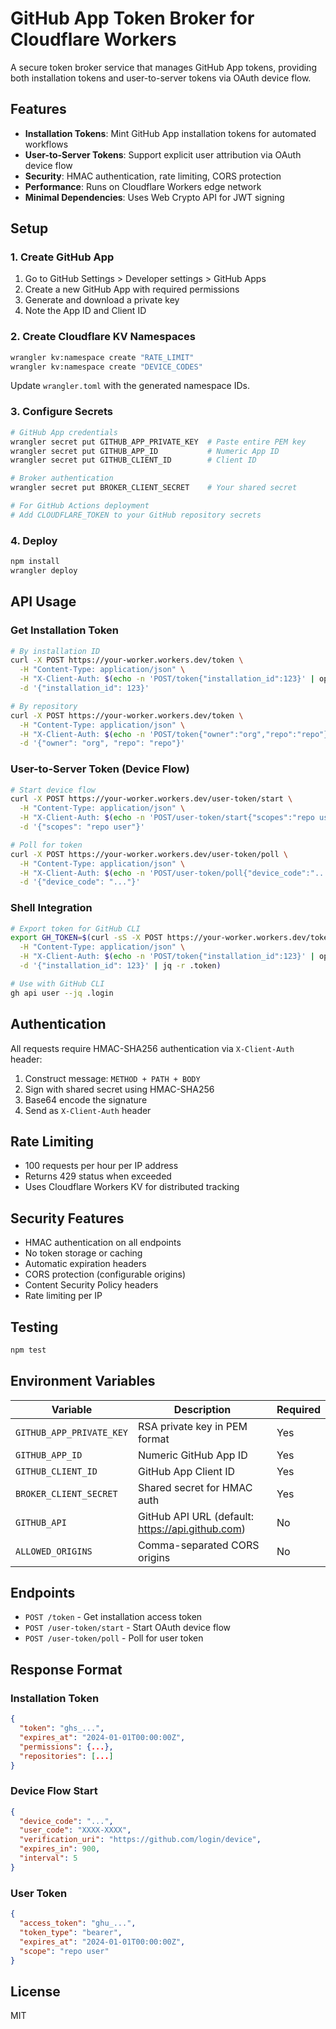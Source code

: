 # GitHub App Token Broker for Cloudflare Workers

A secure token broker service that manages GitHub App tokens, providing both installation tokens and user-to-server tokens via OAuth device flow.

## Features

- **Installation Tokens**: Mint GitHub App installation tokens for automated workflows
- **User-to-Server Tokens**: Support explicit user attribution via OAuth device flow
- **Security**: HMAC authentication, rate limiting, CORS protection
- **Performance**: Runs on Cloudflare Workers edge network
- **Minimal Dependencies**: Uses Web Crypto API for JWT signing

## Setup

### 1. Create GitHub App

1. Go to GitHub Settings > Developer settings > GitHub Apps
2. Create a new GitHub App with required permissions
3. Generate and download a private key
4. Note the App ID and Client ID

### 2. Create Cloudflare KV Namespaces

```bash
wrangler kv:namespace create "RATE_LIMIT"
wrangler kv:namespace create "DEVICE_CODES"
```

Update `wrangler.toml` with the generated namespace IDs.

### 3. Configure Secrets

```bash
# GitHub App credentials
wrangler secret put GITHUB_APP_PRIVATE_KEY  # Paste entire PEM key
wrangler secret put GITHUB_APP_ID           # Numeric App ID
wrangler secret put GITHUB_CLIENT_ID        # Client ID

# Broker authentication
wrangler secret put BROKER_CLIENT_SECRET    # Your shared secret

# For GitHub Actions deployment
# Add CLOUDFLARE_TOKEN to your GitHub repository secrets
```

### 4. Deploy

```bash
npm install
wrangler deploy
```

## API Usage

### Get Installation Token

```bash
# By installation ID
curl -X POST https://your-worker.workers.dev/token \
  -H "Content-Type: application/json" \
  -H "X-Client-Auth: $(echo -n 'POST/token{"installation_id":123}' | openssl dgst -sha256 -hmac $SECRET -binary | base64)" \
  -d '{"installation_id": 123}'

# By repository
curl -X POST https://your-worker.workers.dev/token \
  -H "Content-Type: application/json" \
  -H "X-Client-Auth: $(echo -n 'POST/token{"owner":"org","repo":"repo"}' | openssl dgst -sha256 -hmac $SECRET -binary | base64)" \
  -d '{"owner": "org", "repo": "repo"}'
```

### User-to-Server Token (Device Flow)

```bash
# Start device flow
curl -X POST https://your-worker.workers.dev/user-token/start \
  -H "Content-Type: application/json" \
  -H "X-Client-Auth: $(echo -n 'POST/user-token/start{"scopes":"repo user"}' | openssl dgst -sha256 -hmac $SECRET -binary | base64)" \
  -d '{"scopes": "repo user"}'

# Poll for token
curl -X POST https://your-worker.workers.dev/user-token/poll \
  -H "Content-Type: application/json" \
  -H "X-Client-Auth: $(echo -n 'POST/user-token/poll{"device_code":"..."}' | openssl dgst -sha256 -hmac $SECRET -binary | base64)" \
  -d '{"device_code": "..."}'
```

### Shell Integration

```bash
# Export token for GitHub CLI
export GH_TOKEN=$(curl -sS -X POST https://your-worker.workers.dev/token \
  -H "Content-Type: application/json" \
  -H "X-Client-Auth: $(echo -n 'POST/token{"installation_id":123}' | openssl dgst -sha256 -hmac $SECRET -binary | base64)" \
  -d '{"installation_id": 123}' | jq -r .token)

# Use with GitHub CLI
gh api user --jq .login
```

## Authentication

All requests require HMAC-SHA256 authentication via `X-Client-Auth` header:

1. Construct message: `METHOD + PATH + BODY`
2. Sign with shared secret using HMAC-SHA256
3. Base64 encode the signature
4. Send as `X-Client-Auth` header

## Rate Limiting

- 100 requests per hour per IP address
- Returns 429 status when exceeded
- Uses Cloudflare Workers KV for distributed tracking

## Security Features

- HMAC authentication on all endpoints
- No token storage or caching
- Automatic expiration headers
- CORS protection (configurable origins)
- Content Security Policy headers
- Rate limiting per IP

## Testing

```bash
npm test
```

## Environment Variables

| Variable | Description | Required |
|----------|-------------|----------|
| `GITHUB_APP_PRIVATE_KEY` | RSA private key in PEM format | Yes |
| `GITHUB_APP_ID` | Numeric GitHub App ID | Yes |
| `GITHUB_CLIENT_ID` | GitHub App Client ID | Yes |
| `BROKER_CLIENT_SECRET` | Shared secret for HMAC auth | Yes |
| `GITHUB_API` | GitHub API URL (default: https://api.github.com) | No |
| `ALLOWED_ORIGINS` | Comma-separated CORS origins | No |

## Endpoints

- `POST /token` - Get installation access token
- `POST /user-token/start` - Start OAuth device flow
- `POST /user-token/poll` - Poll for user token

## Response Format

### Installation Token
```json
{
  "token": "ghs_...",
  "expires_at": "2024-01-01T00:00:00Z",
  "permissions": {...},
  "repositories": [...]
}
```

### Device Flow Start
```json
{
  "device_code": "...",
  "user_code": "XXXX-XXXX",
  "verification_uri": "https://github.com/login/device",
  "expires_in": 900,
  "interval": 5
}
```

### User Token
```json
{
  "access_token": "ghu_...",
  "token_type": "bearer",
  "expires_at": "2024-01-01T00:00:00Z",
  "scope": "repo user"
}
```

## License

MIT